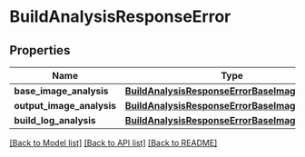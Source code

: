 # BuildAnalysisResponseError

## Properties
Name | Type | Description | Notes
------------ | ------------- | ------------- | -------------
**base_image_analysis** | [**BuildAnalysisResponseErrorBaseImageAnalysis**](BuildAnalysisResponseErrorBaseImageAnalysis.md) |  | 
**output_image_analysis** | [**BuildAnalysisResponseErrorBaseImageAnalysis**](BuildAnalysisResponseErrorBaseImageAnalysis.md) |  | 
**build_log_analysis** | [**BuildAnalysisResponseErrorBaseImageAnalysis**](BuildAnalysisResponseErrorBaseImageAnalysis.md) |  | 

[[Back to Model list]](../README.md#documentation-for-models) [[Back to API list]](../README.md#documentation-for-api-endpoints) [[Back to README]](../README.md)


